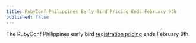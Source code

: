 ```yaml
---
title: RubyConf Philippines Early Bird Pricing Ends February 9th
published: false
---
```


The RubyConf Philippines early bird [registration pricing][reg] ends February
9th.

[reg]: https://rubyconfph.wufoo.com/forms/rubyconf-philippines/
